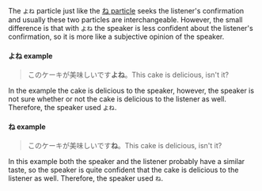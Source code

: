 The `よね` particle just like the [ね particle](188) seeks the listener's confirmation and usually these two particles are interchangeable. However, the small difference is that with `よね` the speaker is less confident about the listener's confirmation, so it is more like a subjective opinion of the speaker.

#### よね example
>このケーキが美味しいです**よね**。This cake is delicious, isn't it?

In the example the cake is delicious to the speaker, however, the speaker is not sure whether or not the cake is delicious to the listener as well. Therefore, the speaker used `よね`.

#### ね example
>このケーキが美味しいです**ね**。This cake is delicious, isn't it?

In this example both the speaker and the listener probably have a similar taste, so the speaker is quite confident that the cake is delicious to the listener as well. Therefore, the speaker used `ね`.